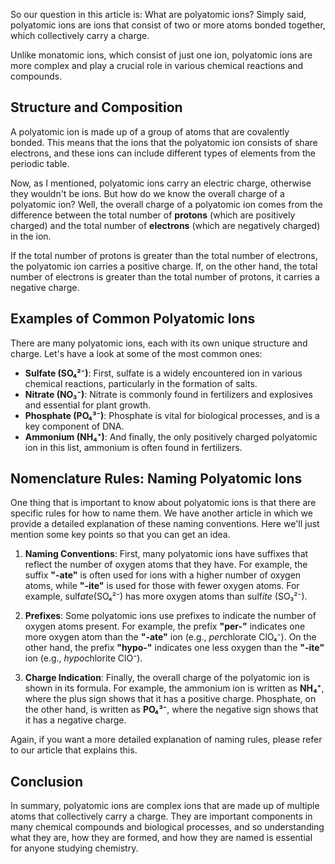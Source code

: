 So our question in this article is: What are polyatomic ions? Simply said, polyatomic ions are ions that consist of two or more atoms bonded together, which collectively carry a charge.

Unlike monatomic ions, which consist of just one ion, polyatomic ions are more complex and play a crucial role in various chemical reactions and compounds.

## Structure and Composition

A polyatomic ion is made up of a group of atoms that are covalently bonded. This means that the ions that the polyatomic ion consists of share electrons, and these ions can include different types of elements from the periodic table.

Now, as I mentioned, polyatomic ions carry an electric charge, otherwise they wouldn't be ions. But how do we know the overall charge of a polyatomic ion? Well, the overall charge of a polyatomic ion comes from the difference between the total number of **protons** (which are positively charged) and the total number of **electrons** (which are negatively charged) in the ion.

If the total number of protons is greater than the total number of electrons, the polyatomic ion carries a positive charge. If, on the other hand, the total number of electrons is greater than the total number of protons, it carries a negative charge.

## Examples of Common Polyatomic Ions

There are many polyatomic ions, each with its own unique structure and charge. Let's have a look at some of the most common ones:

- **Sulfate (SO₄²⁻)**: First, sulfate is a widely encountered ion in various chemical reactions, particularly in the formation of salts.
- **Nitrate (NO₃⁻)**: Nitrate is commonly found in fertilizers and explosives and essential for plant growth.
- **Phosphate (PO₄³⁻)**: Phosphate is vital for biological processes, and is a key component of DNA.
- **Ammonium (NH₄⁺)**: And finally, the only positively charged polyatomic ion in this list, ammonium is often found in fertilizers.

## Nomenclature Rules: Naming Polyatomic Ions

One thing that is important to know about polyatomic ions is that there are specific rules for how to name them. We have another article in which we provide a detailed explanation of these naming conventions. Here we'll just mention some key points so that you can get an idea.

1. **Naming Conventions**: First, many polyatomic ions have suffixes that reflect the number of oxygen atoms that they have. For example, the suffix **"-ate"** is often used for ions with a higher number of oxygen atoms, while **"-ite"** is used for those with fewer oxygen atoms. For example, sulf*ate*(SO₄²⁻) has more oxygen atoms than sulf*ite* (SO₃²⁻).

2. **Prefixes**: Some polyatomic ions use prefixes to indicate the number of oxygen atoms present. For example, the prefix **"per-"** indicates one more oxygen atom than the **"-ate"** ion (e.g., *per*chlorate ClO₄⁻). On the other hand, the prefix **"hypo-"** indicates one less oxygen than the **"-ite"** ion (e.g., *hypo*chlorite ClO⁻).

3. **Charge Indication**: Finally, the overall charge of the polyatomic ion is shown in its formula. For example, the ammonium ion is written as **NH₄⁺**, where the plus sign shows that it has a positive charge. Phosphate, on the other hand, is written as **PO₄³⁻**, where the negative sign shows that it has a negative charge.

Again, if you want a more detailed explanation of naming rules, please refer to our article that explains this.

## Conclusion

In summary, polyatomic ions are complex ions that are made up of multiple atoms that collectively carry a charge. They are important components in many chemical compounds and biological processes, and so understanding what they are, how they are formed, and how they are named is essential for anyone studying chemistry.
